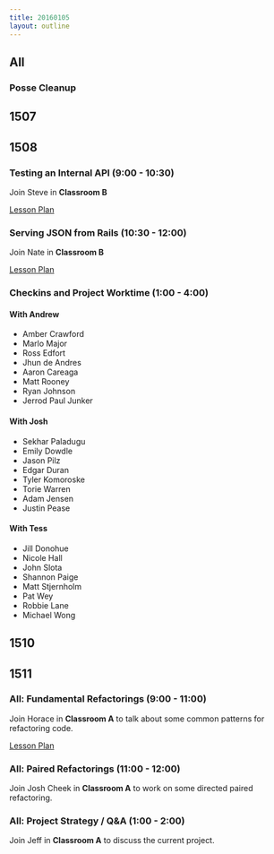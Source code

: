 ```yaml
---
title: 20160105
layout: outline
---
```


## All

### Posse Cleanup

## 1507

## 1508

### Testing an Internal API (9:00 - 10:30)

Join Steve in **Classroom B**

[Lesson Plan](https://github.com/turingschool/lesson_plans/blob/master/ruby_03-professional_rails_applications/testing_an_internal_api.md)

### Serving JSON from Rails (10:30 - 12:00)

Join Nate in **Classroom B**

[Lesson Plan](https://github.com/turingschool/lesson_plans/blob/master/ruby_03-professional_rails_applications/serving_json_from_rails.md)

### Checkins and Project Worktime (1:00 - 4:00)

#### With Andrew

* Amber Crawford
* Marlo Major
* Ross Edfort
* Jhun de Andres
* Aaron Careaga
* Matt Rooney
* Ryan Johnson
* Jerrod Paul Junker

#### With Josh

* Sekhar Paladugu
* Emily Dowdle
* Jason Pilz
* Edgar Duran
* Tyler Komoroske
* Torie Warren
* Adam Jensen
* Justin Pease

#### With Tess

* Jill Donohue
* Nicole Hall
* John Slota
* Shannon Paige
* Matt Stjernholm
* Pat Wey
* Robbie Lane
* Michael Wong

## 1510

## 1511

### All: Fundamental Refactorings (9:00 - 11:00)

Join Horace in **Classroom A** to talk about some common
patterns for refactoring code.

[Lesson Plan](https://github.com/turingschool/lesson_plans/blob/master/ruby_01-object_oriented_programming_with_ruby/refactoring_patterns.markdown)

### All: Paired Refactorings (11:00 - 12:00)

Join Josh Cheek in **Classroom A** to work on some directed
paired refactoring.

### All: Project Strategy / Q&A (1:00 - 2:00)

Join Jeff in **Classroom A** to discuss the current project.
